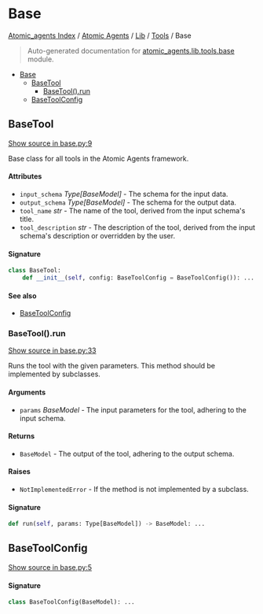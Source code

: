 # Base

[Atomic_agents Index](../../../README.md#atomic_agents-index) / [Atomic Agents](../../index.md#atomic-agents) / [Lib](../index.md#lib) / [Tools](./index.md#tools) / Base

> Auto-generated documentation for [atomic_agents.lib.tools.base](../../../../../atomic_agents/lib/tools/base.py) module.

- [Base](#base)
  - [BaseTool](#basetool)
    - [BaseTool().run](#basetool()run)
  - [BaseToolConfig](#basetoolconfig)

## BaseTool

[Show source in base.py:9](../../../../../atomic_agents/lib/tools/base.py#L9)

Base class for all tools in the Atomic Agents framework.

#### Attributes

- `input_schema` *Type[BaseModel]* - The schema for the input data.
- `output_schema` *Type[BaseModel]* - The schema for the output data.
- `tool_name` *str* - The name of the tool, derived from the input schema's title.
- `tool_description` *str* - The description of the tool, derived from the input schema's description or overridden by the user.

#### Signature

```python
class BaseTool:
    def __init__(self, config: BaseToolConfig = BaseToolConfig()): ...
```

#### See also

- [BaseToolConfig](#basetoolconfig)

### BaseTool().run

[Show source in base.py:33](../../../../../atomic_agents/lib/tools/base.py#L33)

Runs the tool with the given parameters. This method should be implemented by subclasses.

#### Arguments

- `params` *BaseModel* - The input parameters for the tool, adhering to the input schema.

#### Returns

- `BaseModel` - The output of the tool, adhering to the output schema.

#### Raises

- `NotImplementedError` - If the method is not implemented by a subclass.

#### Signature

```python
def run(self, params: Type[BaseModel]) -> BaseModel: ...
```



## BaseToolConfig

[Show source in base.py:5](../../../../../atomic_agents/lib/tools/base.py#L5)

#### Signature

```python
class BaseToolConfig(BaseModel): ...
```